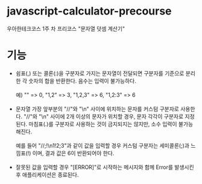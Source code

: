 # javascript-calculator-precourse
우아한테크코스 1주 차 프리코스 "문자열 덧셈 계산기"

# 기능
- 쉼표(,) 또는 콜론(:)을 구분자로 가지는 문자열이 전달되면 구분자를 기준으로 분리한 각 숫자의 합을 반환한다. 음수는 입력이 불가능하다.<br/><br/>
예) "" => 0, "1,2" => 3, "1,2,3" => 6, "1,2:3" => 6
<br/><br/>
- 문자열 가장 앞부분의 "//"와 "\n" 사이에 위치하는 문자를 커스텀 구분자로 사용한다. "//"와 "\n" 사이에 2개 이상의 문자가 위치할 경우, 문자 각각이 구분자로 지정된다. 마침표(.)를 구분자로 사용하는 것이 금지되지는 않지만, 소수 입력이 불가능해진다.<br/><br/>
예를 들어 "//;!\n1!2;3"과 같이 값을 입력할 경우 커스텀 구분자는 세미콜론(;)과 느낌표(!) 이며, 결과 값은 6이 반환되어야 한다.
<br/><br/>
- 잘못된 값을 입력할 경우 "[ERROR]"로 시작하는 메시지와 함께 Error를 발생시킨 후 애플리케이션은 종료된다.